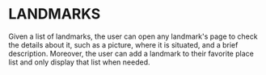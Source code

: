 # LANDMARKS

Given a list of landmarks, the user can open any landmark's page to check the details about it, such as a picture, where it is situated, and a brief description. Moreover, the user can add a landmark to their favorite place list and only display that list when needed. 
